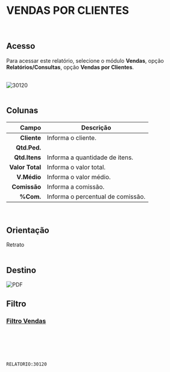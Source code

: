 # VENDAS POR CLIENTES
<br>

## Acesso
Para acessar este relatório, selecione o módulo **Vendas**, opção **Relatórios/Consultas**, opção **Vendas por Clientes**.
<br>
<br>

![30120](https://raw.githubusercontent.com/netforcews/docs-siscom/master/relatorios/imagens/30120.png)
<br>
<br>

## Colunas
Campo | Descrição
--:|---
**Cliente** | Informa o cliente.
**Qtd.Ped.** | 
**Qtd.Itens** | Informa a quantidade de itens.
**Valor Total** | Informa o valor total.
**V.Médio** | Informa o valor médio.
**Comissão** | Informa a comissão.
**%Com.** | Informa o percentual de comissão.
<br>

## Orientação
Retrato   
<br>

## Destino
 ![PDF](https://raw.githubusercontent.com/netforcews/docs-siscom/master/relatorios/imagens/pdf-48.png)
<br>

## Filtro
### [Filtro Vendas](/geral/rep-filtro-vendas.md)
<br>
<br>
<br>
<br>

```RELATORIO:30120```
